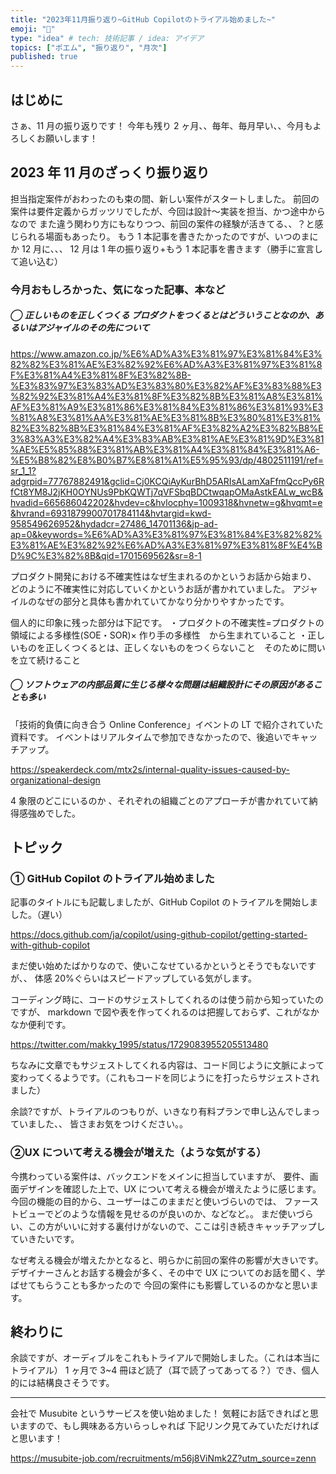 ```yaml
---
title: "2023年11月振り返り~GitHub Copilotのトライアル始めました~"
emoji: "🌰"
type: "idea" # tech: 技術記事 / idea: アイデア
topics: ["ポエム", "振り返り", "月次"]
published: true
---
```


## はじめに

さぁ、11 月の振り返りです！
今年も残り 2 ヶ月、、毎年、毎月早い、、今月もよろしくお願いします！

## 2023 年 11 月のざっくり振り返り

担当指定案件がおわったのも束の間、新しい案件がスタートしました。
前回の案件は要件定義からガッツリでしたが、今回は設計〜実装を担当、かつ途中からなので
また違う関わり方にもなりつつ、前回の案件の経験が活きてる、、？と感じられる場面もあったり。
もう 1 本記事を書きたかったのですが、いつのまにか 12 月に、、、
12 月は 1 年の振り返り+もう 1 本記事を書きます（勝手に宣言して追い込む）

### 今月おもしろかった、気になった記事、本など

##### ◯ 正しいものを正しくつくる プロダクトをつくるとはどういうことなのか、あるいはアジャイルのその先について

https://www.amazon.co.jp/%E6%AD%A3%E3%81%97%E3%81%84%E3%82%82%E3%81%AE%E3%82%92%E6%AD%A3%E3%81%97%E3%81%8F%E3%81%A4%E3%81%8F%E3%82%8B-%E3%83%97%E3%83%AD%E3%83%80%E3%82%AF%E3%83%88%E3%82%92%E3%81%A4%E3%81%8F%E3%82%8B%E3%81%A8%E3%81%AF%E3%81%A9%E3%81%86%E3%81%84%E3%81%86%E3%81%93%E3%81%A8%E3%81%AA%E3%81%AE%E3%81%8B%E3%80%81%E3%81%82%E3%82%8B%E3%81%84%E3%81%AF%E3%82%A2%E3%82%B8%E3%83%A3%E3%82%A4%E3%83%AB%E3%81%AE%E3%81%9D%E3%81%AE%E5%85%88%E3%81%AB%E3%81%A4%E3%81%84%E3%81%A6-%E5%B8%82%E8%B0%B7%E8%81%A1%E5%95%93/dp/4802511191/ref=sr_1_1?adgrpid=77767882491&gclid=Cj0KCQiAyKurBhD5ARIsALamXaFfmQccPy6RfCt8YM8J2jKH0OYNUs9PbKQWTj7qVFSbqBDCtwqapOMaAstkEALw_wcB&hvadid=665686042202&hvdev=c&hvlocphy=1009318&hvnetw=g&hvqmt=e&hvrand=6931879900701784114&hvtargid=kwd-958549626952&hydadcr=27486_14701136&jp-ad-ap=0&keywords=%E6%AD%A3%E3%81%97%E3%81%84%E3%82%82%E3%81%AE%E3%82%92%E6%AD%A3%E3%81%97%E3%81%8F%E4%BD%9C%E3%82%8B&qid=1701569562&sr=8-1

プロダクト開発における不確実性はなぜ生まれるのかというお話から始まり、
どのように不確実性に対応していくかというお話が書かれていました。
アジャイルのなぜの部分と具体も書かれていてかなり分かりやすかったです。

個人的に印象に残った部分は下記です。
・プロダクトの不確実性=プロダクトの領域による多様性(SOE・SOR)× 作り手の多様性　から生まれていること
・正しいものを正しくつくるとは、正しくないものをつくらないこと　そのために問いを立て続けること

##### ◯ ソフトウェアの内部品質に生じる様々な問題は組織設計にその原因があることも多い

「技術的負債に向き合う Online Conference」イベントの LT で紹介されていた資料です。
イベントはリアルタイムで参加できなかったので、後追いでキャッチアップ。

https://speakerdeck.com/mtx2s/internal-quality-issues-caused-by-organizational-design

4 象限のどこにいるのか 、それぞれの組織ごとのアプローチが書かれていて納得感強めでした。

## トピック

### ① GitHub Copilot のトライアル始めました

記事のタイトルにも記載しましたが、GitHub Copilot のトライアルを開始しました。（遅い）

https://docs.github.com/ja/copilot/using-github-copilot/getting-started-with-github-copilot

まだ使い始めたばかりなので、使いこなせているかというとそうでもないですが、、
体感 20%ぐらいはスピードアップしている気がします。

コーディング時に、コードのサジェストしてくれるのは使う前から知っていたのですが、
markdown で図や表を作ってくれるのは把握しておらず、これがなかなか便利です。

https://twitter.com/makky_1995/status/1729083955205513480

ちなみに文章でもサジェストしてくれる内容は、コード同じように文脈によって変わってくるようです。（これもコードを同じようにを打ったらサジェストされました）

余談?ですが、トライアルのつもりが、いきなり有料プランで申し込んでしまっていました、、
皆さまお気をつけください。。

### ②UX について考える機会が増えた（ような気がする）

今携わっている案件は、バックエンドをメインに担当していますが、
要件、画面デザインを確認した上で、UX について考える機会が増えたように感じます。
今回の機能の目的から、ユーザーはこのままだと使いづらいのでは、
ファーストビューでどのような情報を見せるのが良いのか、などなど。。
まだ使いづらい、この方がいいに対する裏付けがないので、ここは引き続きキャッチアップしていきたいです。

なぜ考える機会が増えたかとなると、明らかに前回の案件の影響が大きいです。
デザイナーさんとお話する機会が多く、その中で UX についてのお話を聞く、学ばせてもらうことも多かったので
今回の案件にも影響しているのかなと思います。

## 終わりに

余談ですが、オーディブルをこれもトライアルで開始しました。（これは本当にトライアル）
1 ヶ月で 3~4 冊ほど読了（耳で読了ってあってる？）でき、個人的には結構良さそうです。

---

会社で Musubite というサービスを使い始めました！
気軽にお話できればと思いますので、もし興味ある方いらっしゃれば
下記リンク見てみていただければと思います！

https://musubite-job.com/recruitments/m56j8ViNmk2Z?utm_source=zenn
